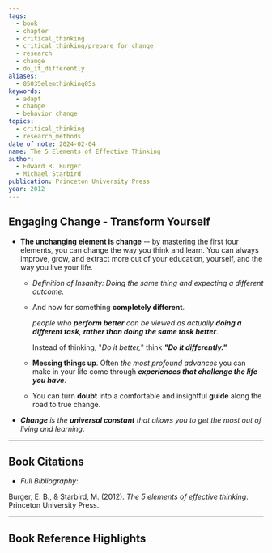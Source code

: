 ```yaml
---
tags:
  - book
  - chapter
  - critical_thinking
  - critical_thinking/prepare_for_change
  - research
  - change
  - do_it_differently
aliases:
  - 05035elemthinking05s
keywords:
  - adapt
  - change
  - behavior change
topics:
  - critical_thinking
  - research_methods
date of note: 2024-02-04
name: The 5 Elements of Effective Thinking
author:
  - Edward B. Burger
  - Michael Starbird
publication: Princeton University Press
year: 2012
---
```


## Engaging Change - Transform Yourself

- **The unchanging element is change** -- by mastering the first four elements, you can change the way you think and learn. You can always improve, grow, and extract more out of your education, yourself, and the way you live your life. 

	- *Definition of Insanity: Doing the same thing and expecting a different outcome.*
	  
	- And now for something **completely different**.
	  
	  *people who **perform better** can be viewed as actually **doing a different task**, **rather than doing the same task better***.
	  
	  Instead of thinking, "_Do it better,_" think ***"Do it differently."***

	- **Messing things up**. Often *the most profound advances* you can make in your life come through ***experiences that challenge the life you have***. 
	  
	- You can turn **doubt** into a comfortable and insightful **guide** along the road to true change.

- ***Change** is the **universal constant** that allows you to get the most out of living and learning*.


----------
## Book Citations

- *Full Bibliography*:

Burger, E. B., & Starbird, M. (2012). _The 5 elements of effective thinking_. Princeton University Press.

-----------
##  Book Reference Highlights
